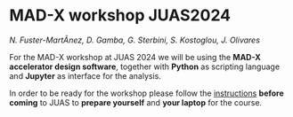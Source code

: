 # MAD-X workshop JUAS2024
*N. Fuster-MartÃ­nez, D. Gamba, G. Sterbini, S. Kostoglou, J. Olivares*

For the MAD-X workshop at JUAS 2024 we will be using the **MAD-X accelerator design software**, together with **Python** as scripting language and **Jupyter** as interface for the analysis. 

In order to be ready for the workshop please follow the [instructions](./installation_guide.md) **before coming** to JUAS to **prepare yourself** and **your laptop** for the course.
